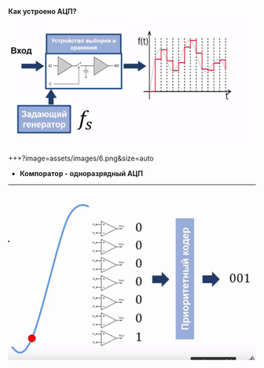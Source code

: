 **Как устроено АЦП?** 
![10](assets/images/5.png) 

+++?image=assets/images/6.png&size=auto  

- **Компоратор - одноразрядный АЦП**

---
![1111](assets/images/123.gif)
